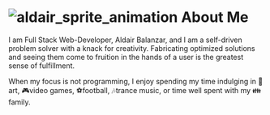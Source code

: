 # ![aldair_sprite_animation](https://imgur.com/n5kqCKC.gif) About Me
I am Full Stack Web-Developer, Aldair Balanzar, and I am a self-driven problem solver with a knack for creativity. Fabricating optimized solutions and seeing them come to fruition in the hands of a user is the greatest sense of fulfillment.  

When my focus is not programming, I enjoy spending my time indulging in :art:art, :video_game:video games, :soccer:football, :notes:trance music, or time well spent with my :family:family. 
